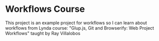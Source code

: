 # Workflows Course

This project is an example project for workflows so I can learn about workflows from Lynda course: "Glup.js, Git and Browserify: Web Project Workflows" taught by Ray Villalobos